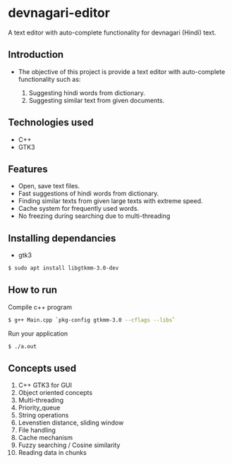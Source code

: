 # devnagari-editor

A text editor with auto-complete functionality for devnagari (Hindi) text.

## Introduction

* The objective of this project is provide a text editor with auto-complete functionality such as:
    
    1. Suggesting hindi words from dictionary.
    2. Suggesting similar text from given documents.

## Technologies used
* C++
* GTK3

## Features
* Open, save text files.
* Fast suggestions of hindi words from dictionary.
* Finding similar texts from given large texts with extreme speed.
* Cache system for frequently used words.
* No freezing during searching due to multi-threading

## Installing dependancies

* gtk3

```bash
$ sudo apt install libgtkmm-3.0-dev
```

## How to run

Compile c++ program
```bash
$ g++ Main.cpp `pkg-config gtkmm-3.0 --cflags --libs`
```
Run your application
```bash
$ ./a.out
```

## Concepts used

1. C++ GTK3 for GUI
2. Object oriented concepts
3. Multi-threading
4. Priority_queue
5. String operations
6. Levenstien distance, sliding window
7. File handling
8. Cache mechanism
9. Fuzzy searching / Cosine similarity
10. Reading data in chunks
